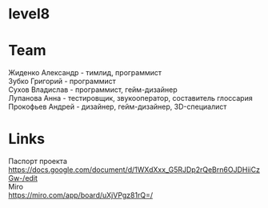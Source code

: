 # level8


# Team
Жиденко Александр - тимлид, программист  
Зубко Григорий - программист  
Сухов Владислав - программист, гейм-дизайнер  
Лупанова Анна - тестировщик, звукооператор, составитель глоссария  
Прокофьев Андрей - дизайнер, гейм-дизайнер, 3D-специалист  


# Links
Паспорт проекта  
https://docs.google.com/document/d/1WXdXxx_G5RJDp2rQeBrn6OJDHiiCzGw-/edit  
Miro  
https://miro.com/app/board/uXjVPgz81rQ=/  
